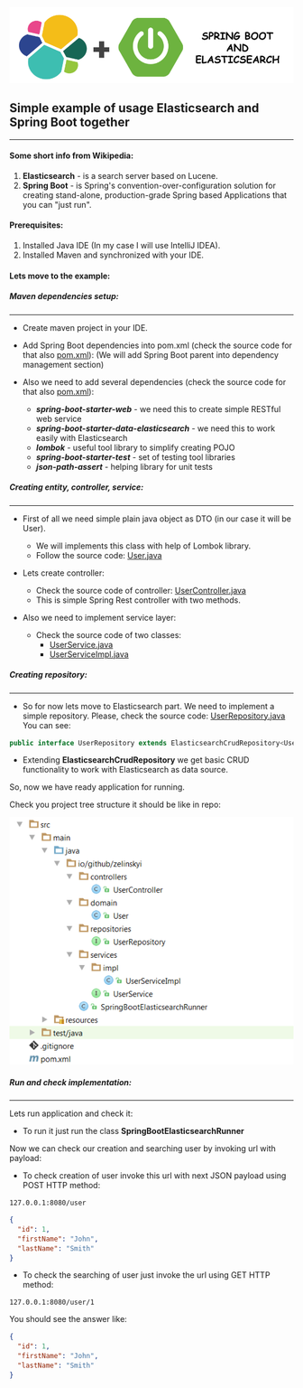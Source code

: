 ![alt text](./etc/sb_el.png "Spring Boot and Elasticsearch")


## Simple example of usage Elasticsearch and Spring Boot together
***

#### Some short info from Wikipedia:

 1. **Elasticsearch** - is a search server based on Lucene.
 2. **Spring Boot** - is Spring's convention-over-configuration solution for creating stand-alone, production-grade Spring based Applications that you can "just run".


#### Prerequisites:

1. Installed Java IDE (In my case I will use IntelliJ IDEA‎).
2. Installed Maven and synchronized with your IDE.


#### Lets move to the example:


##### Maven dependencies setup:

---

* Create maven project in your IDE.
* Add Spring Boot dependencies into pom.xml (check the source code for that also [pom.xml](./pom.xml#L10-22)):
(We will add Spring Boot parent into dependency management section)

* Also we need to add several dependencies (check the source code for that also [pom.xml](./pom.xml#L22-55)):
  
  * **_spring-boot-starter-web_** - we need this to create simple RESTful web service 
  * **_spring-boot-starter-data-elasticsearch_** - we need this to work easily with Elasticsearch   
  * **_lombok_** - useful tool library to simplify creating POJO 
  * **_spring-boot-starter-test_** - set of testing tool libraries
  * **_json-path-assert_** - helping library for unit tests


##### Creating entity, controller, service:

---

* First of all we need simple plain java object as DTO (in our case it will be User).
  * We will implements this class with help of Lombok library.
  * Follow the source code: [User.java](./src/main/java/io/github/zelinskyi/domain/User.java)

* Lets create controller:
  * Check the source code of controller: [UserController.java](./src/main/java/io/github/zelinskyi/controllers/UserController.java)
  * This is simple Spring Rest controller with two methods.

* Also we need to implement service layer:
  * Check the source code of two classes:
    * [UserService.java](./src/main/java/io/github/zelinskyi/services/UserService.java)
    * [UserServiceImpl.java](./src/main/java/io/github/zelinskyi/services/impl/UserServiceImpl.java)
    

##### Creating repository:

---

* So for now lets move to Elasticsearch part. We need to implement a simple repository.
  Please, check the source code: [UserRepository.java](./src/main/java/io/github/zelinskyi/repositories/UserRepository.java)
  You can see:
  
```java
public interface UserRepository extends ElasticsearchCrudRepository<User, Long> {}
```

* Extending **ElasticsearchCrudRepository** we get basic CRUD functionality to work with Elasticsearch as data source.

So, now we have ready application for running.

Check you project tree structure it should be like in repo:

![alt text](./etc/tree.png "Project structure")


##### Run and check implementation:

---

Lets run application and check it:

* To run it just run the class **SpringBootElasticsearchRunner**

Now we can check our creation and searching user by invoking url with payload:

* To check creation of user invoke this url with next JSON payload using POST HTTP method: 

```
127.0.0.1:8080/user
```


```json
{
  "id": 1,
  "firstName": "John",
  "lastName": "Smith"
}
```

* To check the searching of user just invoke the url using GET HTTP method:

```
127.0.0.1:8080/user/1
```

You should see the answer like: 

```json
{
  "id": 1,
  "firstName": "John",
  "lastName": "Smith"
}
```